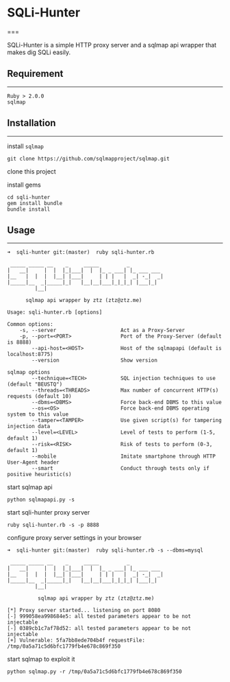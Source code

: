 # SQLi-Hunter
===

SQLi-Hunter is a simple HTTP proxy server and a sqlmap api wrapper that makes dig SQLi easily.

## Requirement
---

```
Ruby > 2.0.0
sqlmap
```

## Installation
---

install `sqlmap`

```
git clone https://github.com/sqlmapproject/sqlmap.git
```

clone this project

install gems

```
cd sqli-hunter
gem install bundle
bundle install
```

## Usage
---

```
➜  sqli-hunter git:(master)  ruby sqli-hunter.rb

 _____ _____ __    _     _____         _
|   __|     |  |  |_|___|  |  |_ _ ___| |_ ___ ___
|__   |  |  |  |__| |___|     | | |   |  _| -_|  _|
|_____|__  _|_____|_|   |__|__|___|_|_|_| |___|_|
         |__|

      sqlmap api wrapper by ztz (ztz@ztz.me)

Usage: sqli-hunter.rb [options]

Common options:
    -s, --server                     Act as a Proxy-Server
    -p, --port=<PORT>                Port of the Proxy-Server (default is 8888)
        --api-host=<HOST>            Host of the sqlmapapi (default is localhost:8775)
        --version                    Show version

sqlmap options
        --technique=<TECH>           SQL injection techniques to use (default "BEUSTQ")
        --threads=<THREADS>          Max number of concurrent HTTP(s) requests (default 10)
        --dbms=<DBMS>                Force back-end DBMS to this value
        --os=<OS>                    Force back-end DBMS operating system to this value
        --tamper=<TAMPER>            Use given script(s) for tampering injection data
        --level=<LEVEL>              Level of tests to perform (1-5, default 1)
        --risk=<RISK>                Risk of tests to perform (0-3, default 1)
        --mobile                     Imitate smartphone through HTTP User-Agent header
        --smart                      Conduct through tests only if positive heuristic(s)
```

start sqlmap api

```
python sqlmapapi.py -s
```

start sqli-hunter proxy server

```
ruby sqli-hunter.rb -s -p 8888
```

configure proxy server settings in your browser

```
➜  sqli-hunter git:(master)  ruby sqli-hunter.rb -s --dbms=mysql

 _____ _____ __    _     _____         _
|   __|     |  |  |_|___|  |  |_ _ ___| |_ ___ ___
|__   |  |  |  |__| |___|     | | |   |  _| -_|  _|
|_____|__  _|_____|_|   |__|__|___|_|_|_| |___|_|
         |__|

          sqlmap api wrapper by ztz (ztz@ztz.me)

[*] Proxy server started... listening on port 8080
[-] 999058ea998684e5: all tested parameters appear to be not injectable
[-] 0389cb1c7af78d52: all tested parameters appear to be not injectable
[+] Vulnerable: 5fa7bb8ede704b4f requestFile: /tmp/0a5a71c5d6bfc1779fb4e678c869f350
```

start sqlmap to exploit it

```
python sqlmap.py -r /tmp/0a5a71c5d6bfc1779fb4e678c869f350
```
